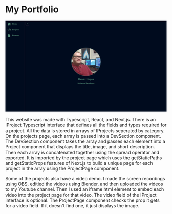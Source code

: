# My Portfolio

![IMAGE_ALT](public/portfolio.png)

This website was made with Typescript, React, and Next.js. There is an IProject Typescript interface that defines all the fields and types required for a project. All the data is stored in arrays of IProjects seperated by category. On the projects page, each array is passed into a DevSection component. The DevSection component takes the array and passes each element into a Project component that displays the title, image, and short description. Then each array is concatenated together using the spread operator and exported. It is imported by the project page which uses the getStaticPaths and getStaticProps features of Next.js to build a unique page for each project in the array using the ProjectPage component.

 Some of the projects also have a video demo. I made the screen recordings using OBS, editied the videos using Blender, and then uploaded the videos to my Youtube channel. Then I used an iframe html element to embed each video into the project page for that video. The video field of the IProject interface is optional. The ProjectPage component checks the prop it gets for a video field. If it doesn't find one, it just displays the image. 